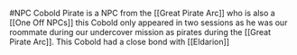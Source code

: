 #NPC 
Cobold Pirate is a  NPC from the [[Great Pirate Arc]] who is also a [[One Off NPCs]] this Cobold only appeared in two sessions as he was our roommate during our undercover mission as pirates during the [[Great Pirate Arc]]. This Cobold had a close bond with [[Eldarion]]